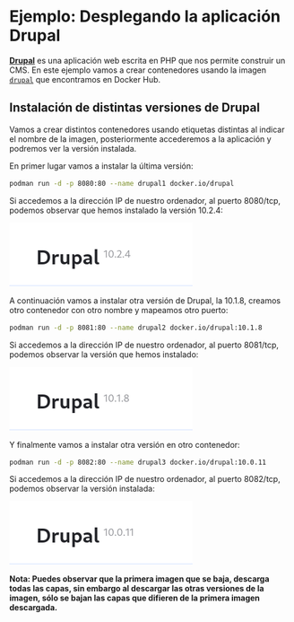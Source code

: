# Ejemplo: Desplegando la aplicación Drupal

[**Drupal**](https://www.drupal.org/) es una aplicación web escrita en PHP que nos permite construir un CMS. En este ejemplo vamos a crear contenedores usando la imagen [`drupal`](https://hub.docker.com/_/drupal) que encontramos en Docker Hub. 

## Instalación de distintas versiones de Drupal

Vamos a crear distintos contenedores usando etiquetas distintas al indicar el nombre de la imagen, posteriormente accederemos a la aplicación y podremos ver la versión instalada.

En primer lugar vamos a instalar la última versión:

```bash
podman run -d -p 8080:80 --name drupal1 docker.io/drupal
```

Si accedemos a la dirección IP de nuestro ordenador, al puerto 8080/tcp, podemos observar que hemos instalado la versión 10.2.4:

![drupal](img/drupal1.png)

A continuación vamos a instalar otra versión de Drupal, la 10.1.8, creamos otro contenedor con otro nombre y mapeamos otro puerto:

```bash
podman run -d -p 8081:80 --name drupal2 docker.io/drupal:10.1.8
```

Si accedemos a la dirección IP de nuestro ordenador, al puerto 8081/tcp, podemos observar la versión que hemos instalado:

![drupal](img/drupal2.png)

Y finalmente vamos a instalar otra versión en otro contenedor:

```bash
podman run -d -p 8082:80 --name drupal3 docker.io/drupal:10.0.11
```

Si accedemos a la dirección IP de nuestro ordenador, al puerto 8082/tcp, podemos observar la versión instalada:

![drupal](img/drupal3.png)

**Nota: Puedes observar que la primera imagen que se baja, descarga todas las capas, sin embargo al descargar las otras versiones de la imagen, sólo se bajan las capas que difieren de la primera imagen descargada.**